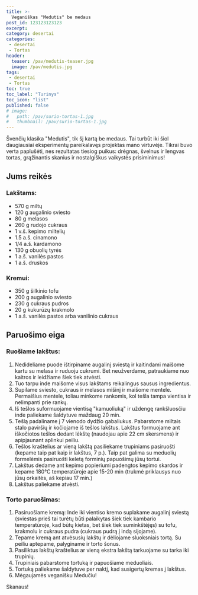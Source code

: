 ```yaml
---
title: >-
  Veganiškas "Medutis" be medaus
post_id: 123123123123
excerpt:
category: desertai
categories:
 - desertai
 - Tortas
header:
  teaser: /pav/medutis-teaser.jpg
  image: /pav/medutis.jpg
tags:
 - desertai
 - Tortas
toc: true
toc_label: "Turinys"
toc_icon: "list"
published: false
# image: 
#   path: /pav/surio-tortas-1.jpg
#   thumbnail: /pav/surio-tortas-1.jpg
---
```


Švenčių klasika "Medutis", tik šį kartą be medaus. Tai turbūt iki šiol daugiausiai eksperimentų pareikalavęs projektas mano virtuvėje. Tikrai buvo verta paplušėti, nes rezultatas tiesiog puikus: drėgnas, švelnus ir lengvas tortas, grąžinantis skanius ir nostalgiškus vaikystės prisiminimus!

## Jums reikės

### Lakštams:

* 570 g miltų
* 120 g augalinio sviesto
* 80 g melasos
* 260 g rudojo cukraus
* 1 v.š. kepimo miltelių
* 1.5 a.š. cinamono
* 1/4 a.š. kardamono
* 130 g obuolių tyrės
* 1 a.š. vanilės pastos
* 1 a.š. druskos

### Kremui:

* 350 g šilkinio tofu
* 200 g augalinio sviesto
* 230 g cukraus pudros
* 20 g kukurūzų krakmolo
* 1 a.š. vanilės pastos arba vanilinio cukraus

## Paruošimo eiga

### Ruošiame lakštus:
1. Nedideliame puode ištirpiname augalinį sviestą ir kaitindami maišome kartu su melasa ir ruduoju cukrumi. Bet neužverdame, patraukiame nuo kaitros ir leidžiame šiek tiek atvėsti.
2. Tuo tarpu inde maišome visus lakštams reikalingus sausus ingredientus.
3. Supilame sviesto, cukraus ir melasos mišinį ir maišome mentele. Permaišius mentele, toliau minkome rankomis, kol tešla tampa vientisa ir nelimpanti prie rankų.
4. Iš tešlos suformuojame vientisą "kamuoliuką" ir uždengę rankšluosčiu inde paliekame šaldytuve maždaug 20 min.
5. Tešlą padaliname į 7 vienodo dydžio gabaliukus. Pabarstome miltais stalo paviršių ir kočiojame iš tešlos lakštus. Lakštus formuojame ant iškočiotos tešlos dedant lėkštę (naudojau apie 22 cm skersmens) ir apipjaunant aplinkui peiliu.
6. Tešlos kraštelius ar vieną lakštą pasiliekame trupiniams pasiruošti (kepame taip pat kaip ir lakštus, 7 p.). Taip pat galima su meduolių formelėmis pasiruošti keletą forminių papuošimų jūsų tortui.
7. Lakštus dedame ant kepimo popieriumi padengtos kepimo skardos ir kepame 180°C temperatūroje apie 15-20 min (trukmė priklausys nuo jūsų orkaitės, aš kepiau 17 min.)
8. Lakštus paliekame atvėsti.

### Torto paruošimas:
1. Pasiruošiame kremą: Inde iki vientiso kremo suplakame augalinį sviestą (sviestas prieš tai turėtų būti palaikytas šiek tiek kambario temperatūroje, kad būtų kietas, bet šiek tiek suminkštėjęs) su tofu, krakmolu ir cukraus pudra (cukraus pudrą į indą sijojame).
9.  Tepame kremą ant atvėsusių lakštų ir dėliojame sluoksniais tortą. Su peiliu aptepame, palyginame ir torto šonus.
10. Pasiliktus lakštų kraštelius ar vieną ekstra lakštą tarkuojame su tarka iki trupinių.
11. Trupiniais pabarstome tortuką ir papuošiame meduoliais. 
12. Tortuką paliekame šaldytuve per naktį, kad susigertų kremas į lakštus. 
13. Mėgaujamės veganišku Medučiu!

Skanaus!
